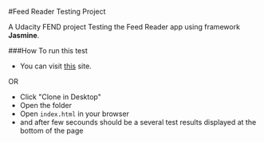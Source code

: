 #Feed Reader Testing Project

A Udacity FEND project
Testing the Feed Reader app using framework **Jasmine**.

###How To run this test
- You can visit [this]() site.

OR
 - Click "Clone in Desktop"
 - Open the folder
 - Open `index.html` in your browser
 - and after few secounds should be a several test results displayed at the bottom of the page

